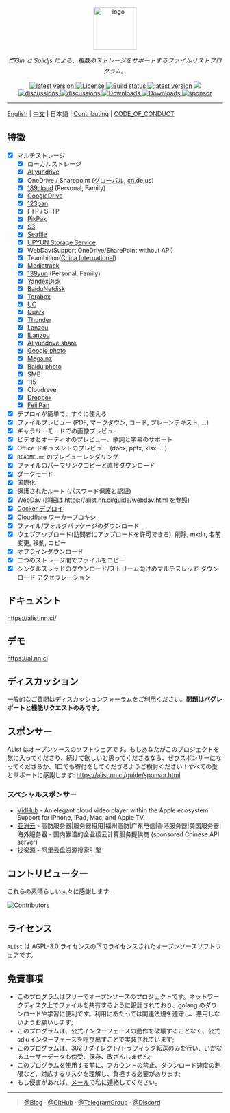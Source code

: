 <div align="center">
  <a href="https://alist.nn.ci"><img height="100px" alt="logo" src="https://cdn.jsdelivr.net/gh/alist-org/logo@main/logo.svg"/></a>
  <p><em>🗂️Gin と Solidjs による、複数のストレージをサポートするファイルリストプログラム。</em></p>
<div>
  <a href="https://goreportcard.com/report/github.com/alist-org/alist/v3">
    <img src="https://goreportcard.com/badge/github.com/alist-org/alist/v3" alt="latest version" />
  </a>
  <a href="https://github.com/alist-org/alist/blob/main/LICENSE">
    <img src="https://img.shields.io/github/license/Xhofe/alist" alt="License" />
  </a>
  <a href="https://github.com/alist-org/alist/actions?query=workflow%3ABuild">
    <img src="https://img.shields.io/github/actions/workflow/status/Xhofe/alist/build.yml?branch=main" alt="Build status" />
  </a>
  <a href="https://github.com/alist-org/alist/releases">
    <img src="https://img.shields.io/github/release/Xhofe/alist" alt="latest version" />
  </a>
  <a title="Crowdin" target="_blank" href="https://crwd.in/alist">
    <img src="https://badges.crowdin.net/alist/localized.svg">
  </a>
</div>
<div>
  <a href="https://github.com/alist-org/alist/discussions">
    <img src="https://img.shields.io/github/discussions/Xhofe/alist?color=%23ED8936" alt="discussions" />
  </a>
  <a href="https://discord.gg/F4ymsH4xv2">
    <img src="https://img.shields.io/discord/1018870125102895134?logo=discord" alt="discussions" />
  </a>
  <a href="https://github.com/alist-org/alist/releases">
    <img src="https://img.shields.io/github/downloads/Xhofe/alist/total?color=%239F7AEA&logo=github" alt="Downloads" />
  </a>
  <a href="https://hub.docker.com/r/xhofe/alist">
    <img src="https://img.shields.io/docker/pulls/xhofe/alist?color=%2348BB78&logo=docker&label=pulls" alt="Downloads" />
  </a>
  <a href="https://alist.nn.ci/guide/sponsor.html">
    <img src="https://img.shields.io/badge/%24-sponsor-F87171.svg" alt="sponsor" />
  </a>
</div>
</div>

---

[English](./README.md) | [中文](./README_cn.md) | 日本語 | [Contributing](./CONTRIBUTING.md) | [CODE_OF_CONDUCT](./CODE_OF_CONDUCT.md)

## 特徴

- [x] マルチストレージ
    - [x] ローカルストレージ
    - [x] [Aliyundrive](https://www.alipan.com/)
    - [x] OneDrive / Sharepoint ([グローバル](https://www.office.com/), [cn](https://portal.partner.microsoftonline.cn),de,us)
    - [x] [189cloud](https://cloud.189.cn) (Personal, Family)
    - [x] [GoogleDrive](https://drive.google.com/)
    - [x] [123pan](https://www.123pan.com/)
    - [x] FTP / SFTP
    - [x] [PikPak](https://www.mypikpak.com/)
    - [x] [S3](https://aws.amazon.com/s3/)
    - [x] [Seafile](https://seafile.com/)
    - [x] [UPYUN Storage Service](https://www.upyun.com/products/file-storage)
    - [x] WebDav(Support OneDrive/SharePoint without API)
    - [x] Teambition([China](https://www.teambition.com/ ),[International](https://us.teambition.com/ ))
    - [x] [Mediatrack](https://www.mediatrack.cn/)
    - [x] [139yun](https://yun.139.com/) (Personal, Family)
    - [x] [YandexDisk](https://disk.yandex.com/)
    - [x] [BaiduNetdisk](http://pan.baidu.com/)
    - [x] [Terabox](https://www.terabox.com/main)
    - [x] [UC](https://drive.uc.cn)
    - [x] [Quark](https://pan.quark.cn)
    - [x] [Thunder](https://pan.xunlei.com)
    - [x] [Lanzou](https://www.lanzou.com/)
    - [x] [ILanzou](https://www.ilanzou.com/)
    - [x] [Aliyundrive share](https://www.alipan.com/)
    - [x] [Google photo](https://photos.google.com/)
    - [x] [Mega.nz](https://mega.nz)
    - [x] [Baidu photo](https://photo.baidu.com/)
    - [x] SMB
    - [x] [115](https://115.com/)
    - [X] Cloudreve
    - [x] [Dropbox](https://www.dropbox.com/)
    - [x] [FeijiPan](https://www.feijipan.com/)
- [x] デプロイが簡単で、すぐに使える
- [x] ファイルプレビュー (PDF, マークダウン, コード, プレーンテキスト, ...)
- [x] ギャラリーモードでの画像プレビュー
- [x] ビデオとオーディオのプレビュー、歌詞と字幕のサポート
- [x] Office ドキュメントのプレビュー (docx, pptx, xlsx, ...)
- [x] `README.md` のプレビューレンダリング
- [x] ファイルのパーマリンクコピーと直接ダウンロード
- [x] ダークモード
- [x] 国際化
- [x] 保護されたルート (パスワード保護と認証)
- [x] WebDav (詳細は https://alist.nn.ci/guide/webdav.html を参照)
- [x] [Docker デプロイ](https://hub.docker.com/r/xhofe/alist)
- [x] Cloudflare ワーカープロキシ
- [x] ファイル/フォルダパッケージのダウンロード
- [x] ウェブアップロード(訪問者にアップロードを許可できる), 削除, mkdir, 名前変更, 移動, コピー
- [x] オフラインダウンロード
- [x] 二つのストレージ間でファイルをコピー
- [x] シングルスレッドのダウンロード/ストリーム向けのマルチスレッド ダウンロード アクセラレーション

## ドキュメント

<https://alist.nn.ci/>

## デモ

<https://al.nn.ci>

## ディスカッション

一般的なご質問は[ディスカッションフォーラム](https://github.com/alist-org/alist/discussions)をご利用ください。**問題はバグレポートと機能リクエストのみです。**

## スポンサー

AList はオープンソースのソフトウェアです。もしあなたがこのプロジェクトを気に入ってくださり、続けて欲しいと思ってくださるなら、ぜひスポンサーになってくださるか、1口でも寄付をしてくださるようご検討ください！すべての愛とサポートに感謝します:
https://alist.nn.ci/guide/sponsor.html

### スペシャルスポンサー

- [VidHub](https://okaapps.com/product/1659622164?ref=alist) - An elegant cloud video player within the Apple ecosystem. Support for iPhone, iPad, Mac, and Apple TV.
- [亚洲云](https://www.asiayun.com/aff/QQCOOQKZ) - 高防服务器|服务器租用|福州高防|广东电信|香港服务器|美国服务器|海外服务器 - 国内靠谱的企业级云计算服务提供商 (sponsored Chinese API server)
- [找资源](https://zhaoziyuan.pw/) - 阿里云盘资源搜索引擎

## コントリビューター

これらの素晴らしい人々に感謝します:

[![Contributors](http://contrib.nn.ci/api?repo=alist-org/alist&repo=alist-org/alist-web&repo=alist-org/docs)](https://github.com/alist-org/alist/graphs/contributors)

## ライセンス

`AList` は AGPL-3.0 ライセンスの下でライセンスされたオープンソースソフトウェアです。

## 免責事項
- このプログラムはフリーでオープンソースのプロジェクトです。ネットワークディスク上でファイルを共有するように設計されており、golang のダウンロードや学習に便利です。利用にあたっては関連法規を遵守し、悪用しないようお願いします;
- このプログラムは、公式インターフェースの動作を破壊することなく、公式 sdk/インターフェースを呼び出すことで実装されています;
- このプログラムは、302リダイレクト/トラフィック転送のみを行い、いかなるユーザーデータも傍受、保存、改ざんしません;
- このプログラムを使用する前に、アカウントの禁止、ダウンロード速度の制限など、対応するリスクを理解し、負担する必要があります;
- もし侵害があれば、[メール](mailto:i@nn.ci)で私に連絡してください。

---

> [@Blog](https://nn.ci/) · [@GitHub](https://github.com/alist-org) · [@TelegramGroup](https://t.me/alist_chat) · [@Discord](https://discord.gg/F4ymsH4xv2)
